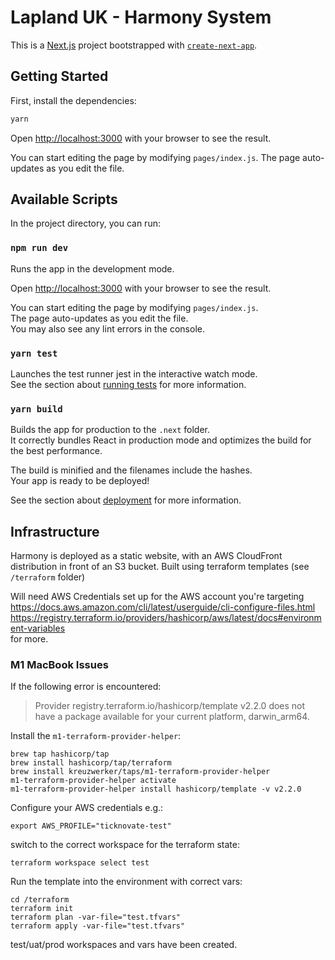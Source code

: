# Lapland UK - Harmony System

This is a [Next.js](https://nextjs.org/) project bootstrapped with [`create-next-app`](https://github.com/vercel/next.js/tree/canary/packages/create-next-app).

## Getting Started

First, install the dependencies:

```bash
yarn
```

Open [http://localhost:3000](http://localhost:3000) with your browser to see the result.

You can start editing the page by modifying `pages/index.js`. The page auto-updates as you edit the file.

## Available Scripts

In the project directory, you can run:

### `npm run dev`

Runs the app in the development mode.

Open [http://localhost:3000](http://localhost:3000) with your browser to see the result.

You can start editing the page by modifying `pages/index.js`.\
The page auto-updates as you edit the file.\
You may also see any lint errors in the console.

### `yarn test`

Launches the test runner jest in the interactive watch mode.\
See the section about [running tests](https://nextjs.org/docs/testing) for more information.

### `yarn build`

Builds the app for production to the `.next` folder.\
It correctly bundles React in production mode and optimizes the build for the best performance.

The build is minified and the filenames include the hashes.\
Your app is ready to be deployed!

See the section about [deployment](https://nextjs.org/docs/deployment) for more information.

## Infrastructure

Harmony is deployed as a static website, with an AWS CloudFront distribution in front of an S3 bucket.
Built using terraform templates (see `/terraform` folder)

Will need AWS Credentials set up for the AWS account you're targeting
https://docs.aws.amazon.com/cli/latest/userguide/cli-configure-files.html
https://registry.terraform.io/providers/hashicorp/aws/latest/docs#environment-variables  
for more.

### M1 MacBook Issues
If the following error is encountered:

> Provider registry.terraform.io/hashicorp/template v2.2.0 does not have a package available for your current platform, darwin_arm64.

Install the `m1-terraform-provider-helper`:

```
brew tap hashicorp/tap
brew install hashicorp/tap/terraform
brew install kreuzwerker/taps/m1-terraform-provider-helper
m1-terraform-provider-helper activate
m1-terraform-provider-helper install hashicorp/template -v v2.2.0
```

Configure your AWS credentials e.g.:

```
export AWS_PROFILE="ticknovate-test"
```

switch to the correct workspace for the terraform state:
```
terraform workspace select test
```

Run the template into the environment with correct vars:

```
cd /terraform
terraform init
terraform plan -var-file="test.tfvars"
terraform apply -var-file="test.tfvars"
```

test/uat/prod workspaces and vars have been created.